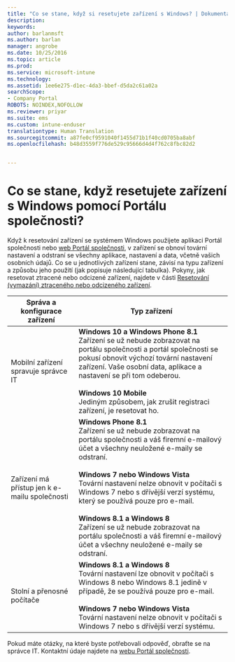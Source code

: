 ```yaml
---
title: "Co se stane, když si resetujete zařízení s Windows? | Dokumentace Microsoftu"
description: 
keywords: 
author: barlanmsft
ms.author: barlan
manager: angrobe
ms.date: 10/25/2016
ms.topic: article
ms.prod: 
ms.service: microsoft-intune
ms.technology: 
ms.assetid: 1ee6e275-d1ec-4da3-bbef-d5da2c61a02a
searchScope:
- Company Portal
ROBOTS: NOINDEX,NOFOLLOW
ms.reviewer: priyar
ms.suite: ems
ms.custom: intune-enduser
translationtype: Human Translation
ms.sourcegitcommit: a87fe0cf9591040f1455d71b1f40cd0705ba8abf
ms.openlocfilehash: b48d3559f776de529c95666d4d4f762c8fbc82d2


---
```



# <a name="what-happens-if-you-reset-your-windows-device-using-the-company-portal"></a>Co se stane, když resetujete zařízení s Windows pomocí Portálu společnosti?

Když k resetování zařízení se systémem Windows použijete aplikaci Portál společnosti nebo [web Portál společnosti](reset-your-device-cpwebsite.md), v zařízení se obnoví tovární nastavení a odstraní se všechny aplikace, nastavení a data, včetně vašich osobních údajů. Co se u jednotlivých zařízení stane, závisí na typu zařízení a způsobu jeho použití (jak popisuje následující tabulka). Pokyny, jak resetovat ztracené nebo odcizené zařízení, najdete v části [Resetování (vymazání) ztraceného nebo odcizeného zařízení](reset-erase-your-lost-or-stolen-device-windows.md).

|Správa a konfigurace zařízení|Typ zařízení|
|---------------------------------------|---------------|
|Mobilní zařízení spravuje správce IT|**Windows 10 a Windows Phone 8.1**</br>Zařízení se už nebude zobrazovat na portálu společnosti a portál společnosti se pokusí obnovit výchozí tovární nastavení zařízení. Vaše osobní data, aplikace a nastavení se při tom odeberou. <br /><br />**Windows 10 Mobile**</br>Jediným způsobem, jak zrušit registraci zařízení, je resetovat ho.|
|Zařízení má přístup jen k e-mailu společnosti |**Windows Phone 8.1**<br />Zařízení se už nebude zobrazovat na portálu společnosti a váš firemní e-mailový účet a všechny neuložené e-maily se odstraní.<br /><br />**Windows 7 nebo Windows Vista**<br />Tovární nastavení nelze obnovit v počítači s Windows 7 nebo s dřívější verzí systému, který se používá pouze pro e-mail.<br /><br />**Windows 8.1 a Windows 8**<br />Zařízení se už nebude zobrazovat na portálu společnosti a váš firemní e-mailový účet a všechny neuložené e-maily se odstraní.|
|Stolní a přenosné počítače|**Windows 8.1 a Windows 8**<br />Tovární nastavení lze obnovit v počítači s Windows 8 nebo Windows 8.1 jedině v případě, že se používá pouze pro e-mail.<br /><br />**Windows 7 nebo Windows Vista**<br />Tovární nastavení nelze obnovit v počítači s Windows 7 nebo s dřívější verzí systému.|

Pokud máte otázky, na které byste potřebovali odpověď, obraťte se na správce IT. Kontaktní údaje najdete na [webu Portál společnosti](http://portal.manage.microsoft.com).



<!--HONumber=Jan17_HO4-->


